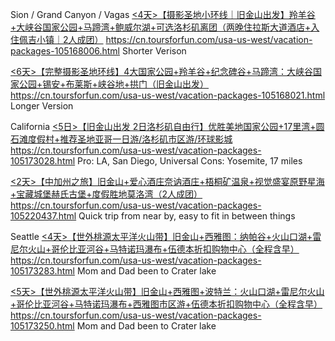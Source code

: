 Sion / Grand Canyon / Vagas
[<4天>【摄影圣地小环线｜旧金山出发】羚羊谷+大峡谷国家公园+马蹄湾+鲍威尔湖+可选洛杉矶离团（两晚住拉斯大道酒店+入住佩吉小镇｜2人成团）](https://cn.toursforfun.com/usa-us-west/vacation-packages-105168006.html)
https://cn.toursforfun.com/usa-us-west/vacation-packages-105168006.html
Shorter Verison

[<6天>【完整摄影圣地环线】4大国家公园+羚羊谷+纪念碑谷+马蹄湾：大峡谷国家公园+锡安+布莱斯+峡谷地+拱门（旧金山出发）](https://cn.toursforfun.com/usa-us-west/vacation-packages-105168021.html)
https://cn.toursforfun.com/usa-us-west/vacation-packages-105168021.html
Longer Version

California
[<5日>【旧金山出发 2日洛杉矶自由行】优胜美地国家公园+17里湾+圆石滩度假村+推荐圣地亚哥一日游/洛杉矶市区游/环球影城](https://cn.toursforfun.com/usa-us-west/vacation-packages-105173028.html)
https://cn.toursforfun.com/usa-us-west/vacation-packages-105173028.html
Pro: LA, San Diego, Universal
Cons: Yosemite, 17 miles

[<2天>【中加州之旅】旧金山+爱心酒庄奈讷酒庄+梧桐矿温泉+视觉盛宴原野星海+宝藏城堡赫氏古堡+度假胜地莫洛湾（2人成团）](https://cn.toursforfun.com/usa-us-west/vacation-packages-105220437.html)
https://cn.toursforfun.com/usa-us-west/vacation-packages-105220437.html
Quick trip from near by, easy to fit in between things

Seattle
[<4天>【世外桃源太平洋火山带】旧金山+西雅图：纳帕谷+火山口湖+雷尼尔火山+哥伦比亚河谷+马特诺玛瀑布+伍德本折扣购物中心（全程含早）](https://cn.toursforfun.com/usa-us-west/vacation-packages-105173283.html)
https://cn.toursforfun.com/usa-us-west/vacation-packages-105173283.html
Mom and Dad been to Crater lake

[<5天>【世外桃源太平洋火山带】旧金山+西雅图+波特兰：火山口湖+雷尼尔火山+哥伦比亚河谷+马特诺玛瀑布+西雅图市区游+伍德本折扣购物中心（全程含早）](https://cn.toursforfun.com/usa-us-west/vacation-packages-105173250.html)
https://cn.toursforfun.com/usa-us-west/vacation-packages-105173250.html
Mom and Dad been to Crater lake

